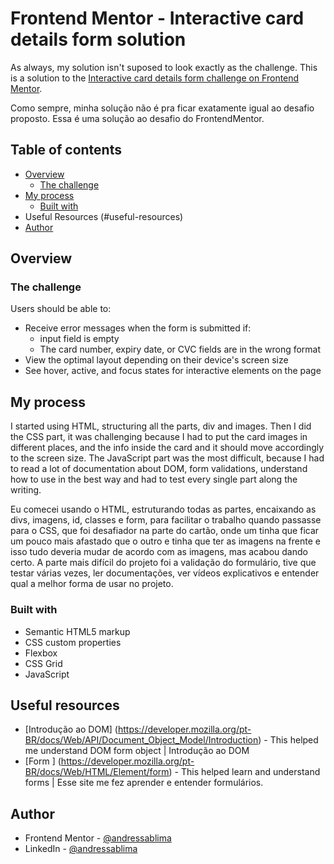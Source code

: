 # Frontend Mentor - Interactive card details form solution

As always, my solution isn't suposed to look exactly as the challenge.
This is a solution to the [Interactive card details form challenge on Frontend Mentor](https://www.frontendmentor.io/challenges/interactive-card-details-form-XpS8cKZDWw).  

Como sempre, minha solução não é pra ficar exatamente igual ao desafio proposto.
Essa é uma solução ao desafio do FrontendMentor.

## Table of contents

- [Overview](#overview)
  - [The challenge](#the-challenge)
- [My process](#my-process)
  - [Built with](#built-with)
- Useful Resources (#useful-resources)
- [Author](#author)


## Overview

### The challenge

Users should be able to:

- Receive error messages when the form is submitted if:
  - input field is empty
  - The card number, expiry date, or CVC fields are in the wrong format
- View the optimal layout depending on their device's screen size
- See hover, active, and focus states for interactive elements on the page

## My process
I started using HTML, structuring all the parts, div and images. Then I did the CSS part, it was challenging because I had to put the card images in different places, and the info inside the card and it should move accordingly to the screen size. The JavaScript part was the most difficult, because I had to read a lot of documentation about DOM, form validations, understand how to use in the best way and had to test every single part along the writing.

Eu comecei usando o HTML, estruturando todas as partes, encaixando as divs, imagens, id, classes e form, para facilitar o trabalho quando passasse para o CSS, que foi desafiador na parte do cartão, onde um tinha que ficar um pouco mais afastado que o outro e tinha que ter as imagens na frente e isso tudo deveria mudar de acordo com as imagens, mas acabou dando certo. A parte mais difícil do projeto foi a validação do formulário, tive que testar várias vezes, ler documentações, ver vídeos explicativos e entender qual a melhor forma de usar no projeto. 

### Built with

- Semantic HTML5 markup
- CSS custom properties
- Flexbox
- CSS Grid
- JavaScript 

## Useful resources
- [Introdução ao DOM] (https://developer.mozilla.org/pt-BR/docs/Web/API/Document_Object_Model/Introduction) - This helped me understand DOM form object | Introdução ao DOM
- [Form ] (https://developer.mozilla.org/pt-BR/docs/Web/HTML/Element/form) - This helped learn and understand forms | Esse site me fez aprender e entender formulários.

## Author

- Frontend Mentor - [@andressablima](https://www.frontendmentor.io/profile/andressablima)
- LinkedIn - [@andressablima](https://www.linkedin.com/in/andressablima/)
